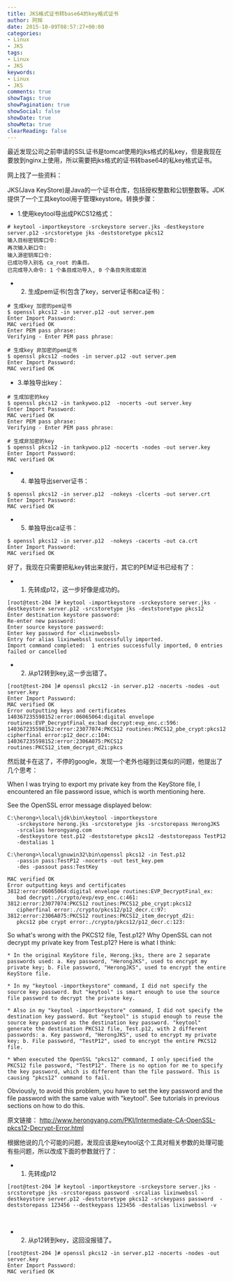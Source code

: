 ```yaml
---
title: JKS格式证书转base64的key格式证书
author: 阿辉
date: 2015-10-09T08:57:27+00:00
categories:
- Linux
- JKS
tags:
- Linux
- JKS
keywords:
- Linux
- JKS
comments: true
showTags: true
showPagination: true
showSocial: false
showDate: true
showMeta: true
clearReading: false
---
```

最近发现公司之前申请的SSL证书是tomcat使用的jks格式的私key，但是我现在要放到nginx上使用，所以需要把jks格式的证书转base64的私key格式证书。

网上找了一些资料：

JKS(Java KeyStore)是Java的一个证书仓库，包括授权整数和公钥整数等。JDK提供了一个工具keytool用于管理keystore。转换步骤：

* 1.使用keytool导出成PKCS12格式：
```
# keytool -importkeystore -srckeystore server.jks -destkeystore server.p12 -srcstoretype jks -deststoretype pkcs12
输入目标密钥库口令:  
再次输入新口令:
输入源密钥库口令:  
已成功导入别名 ca_root 的条目。
已完成导入命令: 1 个条目成功导入, 0 个条目失败或取消
```

* 2. 生成pem证书(包含了key，server证书和ca证书)：

```
# 生成key 加密的pem证书
$ openssl pkcs12 -in server.p12 -out server.pem
Enter Import Password:
MAC verified OK
Enter PEM pass phrase:
Verifying - Enter PEM pass phrase:
 
# 生成key 非加密的pem证书
$ openssl pkcs12 -nodes -in server.p12 -out server.pem
Enter Import Password:
MAC verified OK
```
<!--more-->

* 3.单独导出key：
```
# 生成加密的key
$ openssl pkcs12 -in tankywoo.p12  -nocerts -out server.key
Enter Import Password:
MAC verified OK
Enter PEM pass phrase:
Verifying - Enter PEM pass phrase:
 
# 生成非加密的key
$ openssl pkcs12 -in tankywoo.p12 -nocerts -nodes -out server.key
Enter Import Password:
MAC verified OK
```

* 4. 单独导出server证书：
```
$ openssl pkcs12 -in server.p12  -nokeys -clcerts -out server.crt
Enter Import Password:
MAC verified OK
```
* 5. 单独导出ca证书：
```
$ openssl pkcs12 -in server.p12  -nokeys -cacerts -out ca.crt
Enter Import Password:
MAC verified OK
```

好了，我现在只需要把私key转出来就行，其它的PEM证书已经有了：

* 1. 先转成p12，这一步好像是成功的。
```
[root@test-204 ]# keytool -importkeystore -srckeystore server.jks -destkeystore server.p12 -srcstoretype jks -deststoretype pkcs12
Enter destination keystore password:
Re-enter new password:
Enter source keystore password:
Enter key password for <lixinwebssl>
Entry for alias lixinwebssl successfully imported.
Import command completed:  1 entries successfully imported, 0 entries failed or cancelled
```
* 2. 从p12转到key,这一步出错了。
```
[root@test-204 ]# openssl pkcs12 -in server.p12 -nocerts -nodes -out server.key
Enter Import Password:
MAC verified OK
Error outputting keys and certificates
140367235598152:error:06065064:digital envelope routines:EVP_DecryptFinal_ex:bad decrypt:evp_enc.c:596:
140367235598152:error:23077074:PKCS12 routines:PKCS12_pbe_crypt:pkcs12 cipherfinal error:p12_decr.c:104:
140367235598152:error:2306A075:PKCS12 routines:PKCS12_item_decrypt_d2i:pkcs
```
然后就卡在这了，不停的google，发现一个老外也碰到过类似的问题，他提出了几个思考：

When I was trying to export my private key from the KeyStore file, I encountered an file password issue, which is worth mentioning here.

See the OpenSSL error message displayed below:
```
C:\herong>\local\jdk\bin\keytool -importkeystore 
   -srckeystore herong.jks -srcstoretype jks -srcstorepass HerongJKS
   -srcalias herongyang.com
   -destkeystore test.p12 -deststoretype pkcs12 -deststorepass TestP12
   -destalias 1

C:\herong>\local\gnuwin32\bin\openssl pkcs12 -in Test.p12 
   -passin pass:TestP12 -nocerts -out test_key.pem 
   -des -passout pass:TestKey

MAC verified OK
Error outputting keys and certificates
3812:error:06065064:digital envelope routines:EVP_DecryptFinal_ex:
   bad decrypt:./crypto/evp/evp_enc.c:461:
3812:error:23077074:PKCS12 routines:PKCS12_pbe_crypt:pkcs12 
   cipherfinal error:./crypto/pkcs12/p12_decr.c:97:
3812:error:2306A075:PKCS12 routines:PKCS12_item_decrypt_d2i:
   pkcs12 pbe crypt error:./crypto/pkcs12/p12_decr.c:123:
```

So what's wrong with the PKCS12 file, Test.p12? Why OpenSSL can not decrypt my private key from Test.p12? Here is what I think:

	* In the original KeyStore file, Herong.jks, there are 2 separate passwords used: a. Key password, "HerongJKS", used to encrypt my private key; b. File password, "HerongJKS", used to encrypt the entire KeyStore file.

	* In my "keytool -importkeystore" command, I did not specify the source key password. But "keytool" is smart enough to use the source file password to decrypt the private key.

	* Also in my "keytool -importkeystore" command, I did not specify the destination key password. But "keytool" is stupid enough to reuse the source key password as the destination key password. "keytool" generate the destination PKCS12 file, Test.p12, with 2 different passwords: a. Key password, "HerongJKS", used to encrypt my private key; b. File password, "TestP12", used to encrypt the entire PKCS12 file.

	* When executed the OpenSSL "pkcs12" command, I only specified the PKCS12 file password, "TestP12". There is no option for me to specify the key password, which is different than the file password. This is causing "pkcs12" command to fail.
  
Obviously, to avoid this problem, you have to set the key password and the file password with the same value with "keytool". See tutorials in previous sections on how to do this.

原文链接：
http://www.herongyang.com/PKI/Intermediate-CA-OpenSSL-pkcs12-Decrypt-Error.html

根据他说的几个可能的问题，发现应该是keytool这个工具对相关参数的处理可能有些问题，所以改成下面的参数就行了：

* 1. 先转成p12
```
[root@test-204 ]# keytool -importkeystore -srckeystore server.jks -srcstoretype jks -srcstorepass password -srcalias lixinwebssl -destkeystore server.p12 -deststoretype pkcs12 -srckeypass password  -deststorepass 123456 --destkeypass 123456 -destalias lixinwebssl -v
```
 

* 2. 从p12转到key，这回没报错了。
```
[root@test-204 ]# openssl pkcs12 -in server.p12 -nocerts -nodes -out server.key
Enter Import Password:
MAC verified OK
```
 